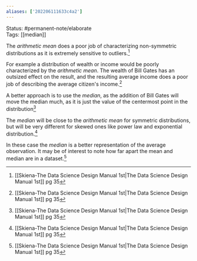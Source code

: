 ```yaml
---
aliases: ['202206111633c4a2']
---
```

Status: #permanent-note/elaborate  
Tags: [[median]]

The *arithmetic mean* does a poor job of characterizing non-symmetric distributions as it is extremely sensitive to outliers.[^1]

For example a distribution of wealth or income would be poorly characterized by the *arithmetic mean*. The wealth of Bill Gates has an outsized effect on the result, and the resulting average income does a poor job of describing the average citizen's income.[^1]

A better approach is to use the *median*, as the addition of Bill Gates will move the median much, as it is just the value of the centermost point in the distribution[^1]

The *median* will be close to the *arithmetic mean* for symmetric distributions, but will be very different for skewed ones like power law and exponential distribution.[^1]

In these case the *median* is a better representation of the average observation. It may be of interest to note how far apart the mean and median are in a dataset.[^1]

[^1]:[[Skiena-The Data Science  Design Manual 1st|The Data Science Design Manual 1st]] pg 35